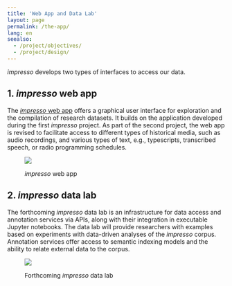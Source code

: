 ```yaml
---
title: 'Web App and Data Lab'
layout: page
permalink: /the-app/
lang: en
seealso:
  - /project/objectives/
  - /project/design/
---
```


_impresso_ develops two types of interfaces to access our data.

## 1. _impresso_ web app

The [_impresso_ web app](https://impresso-project.ch/app/) offers a graphical user interface for exploration and the compilation of research datasets. It builds on the application developed during the first _impresso_ project. As part of the second project, the web app is revised to facilitate access to different types of historical media, such as audio recordings, and various types of text, e.g., typescripts, transcribed speech, or radio programming schedules.

<figure class='respect-margin'>
      <img class='cover' src='{{ '/assets/screenshots/web-app.png' | relative_url }}'>
      <figcaption class="wrapper">
          <p> <i>impresso</i> web app</p>
      </figcaption>
    </figure>

## 2. _impresso_ data lab

The forthcoming _impresso_ data lab is an infrastructure for data access and annotation services via APIs, along with their integration in executable Jupyter notebooks. The data lab will provide researchers with examples based on experiments with data-driven analyses of the _impresso_ corpus. Annotation services offer access to semantic indexing models and the ability to relate external data to the corpus.

<figure class='respect-margin'>
      <img class='cover' src='{{ '/assets/screenshots/datalab.png' | relative_url }}'>
      <figcaption class="wrapper">
          <p>Forthcoming <i>impresso</i> data lab</p>
      </figcaption>
    </figure>
